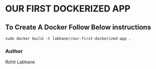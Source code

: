 # OUR FIRST DOCKERIZED APP

## To Create A Docker Follow Below instructions

`sudo docker build -t labhaner/our-first-dockerized-app .`

### Author
Rohit Labhane